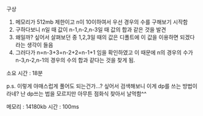구상
1. 메모리가 512mb 제한이고 n이 10이하여서 우선 경우의 수를 구해보기 시작함
2. 구하다보니 n일 때 값이 n-1,n-2,n-3일 때 값의 합과 같은 것을 발견
3. 왜일까? 싶어서 살펴보던 중 1,2,3일 때의 값은 디폴트에 이 값을 이용하면 되겠다 라는 생각이 들음
4. 그러다가 n=n-3+3=n-2+2=n-1+1 임을 확인하였고 이 때문에 n의 경우의 수가 n-3,n-2,n-1의 경우의 수의 합과 같다는 것을 찾게 됨.

소요 시간 : 18분

p.s. 이렇게 야매스럽게 풀어도 되는건가...? 싶어서 검색해보니 이게 dp를 쓰는 방법이라네?
    난 dp쓰는 법을 모르지만 아무튼 점화식 찾아서 날먹함^^

메모리 : 14180kb 시간 : 100ms